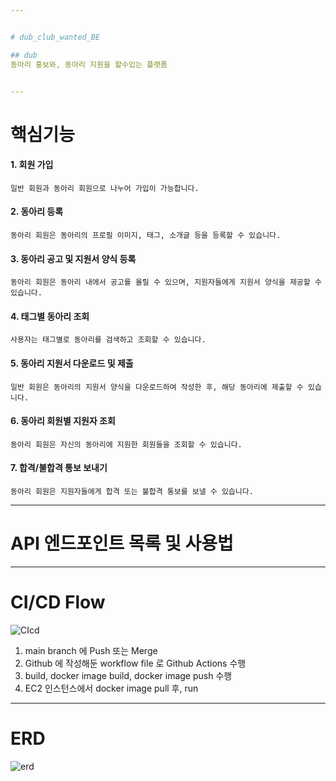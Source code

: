 ```yaml
---


# dub_club_wanted_BE

## dub
동아리 홍보와, 동아리 지원을 할수있는 플랫폼


---
```


# 핵심기능

#### 1. 회원 가입

```일반 회원과 동아리 회원으로 나누어 가입이 가능합니다.```

#### 2. 동아리 등록

```동아리 회원은 동아리의 프로필 이미지, 태그, 소개글 등을 등록할 수 있습니다.```

#### 3. 동아리 공고 및 지원서 양식 등록

```동아리 회원은 동아리 내에서 공고를 올릴 수 있으며, 지원자들에게 지원서 양식을 제공할 수 있습니다.```

#### 4. 태그별 동아리 조회

```사용자는 태그별로 동아리를 검색하고 조회할 수 있습니다.```

#### 5. 동아리 지원서 다운로드 및 제출

```일반 회원은 동아리의 지원서 양식을 다운로드하여 작성한 후, 해당 동아리에 제출할 수 있습니다.```

#### 6. 동아리 회원별 지원자 조회

```동아리 회원은 자신의 동아리에 지원한 회원들을 조회할 수 있습니다.```

#### 7. 합격/불합격 통보 보내기

```동아리 회원은 지원자들에게 합격 또는 불합격 통보를 보낼 수 있습니다.```

---

# API 엔드포인트 목록 및 사용법

---

# CI/CD Flow

![CIcd](https://github.com/s2hoon/dub_club_wanted_BE/assets/82464990/120399f7-7d09-4996-a8ac-631c4024a4fe)

1. main branch 에 Push 또는 Merge
2. Github 에 작성해둔 workflow file 로 Github Actions 수행
3. build, docker image build, docker image push 수행
4. EC2 인스턴스에서 docker image pull 후, run

---

# ERD

![erd](https://github.com/s2hoon/dub_club_wanted_BE/assets/82464990/d333d553-4d3a-45b5-a492-7f9ee254873e)
